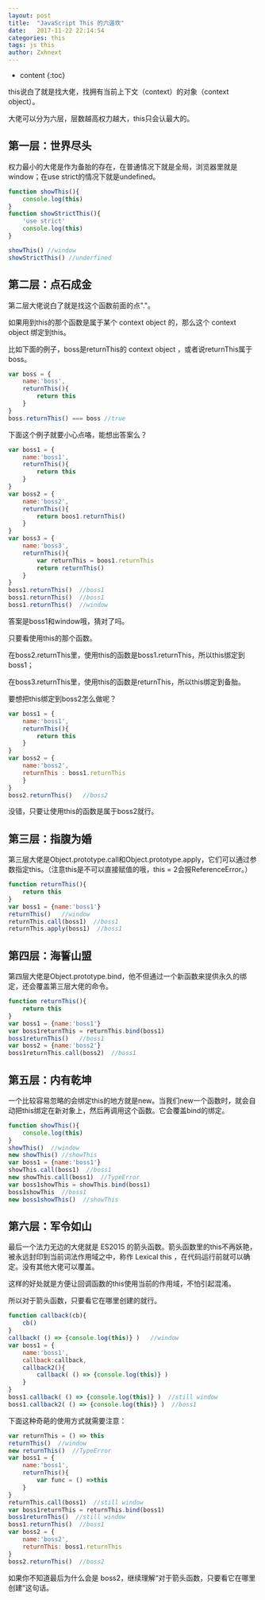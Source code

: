 ```yaml
---
layout: post
title:  "JavaScript This 的六道坎"
date:   2017-11-22 22:14:54
categories: this
tags: js this
author: Zxhnext
---
```


* content
{:toc}

this说白了就是找大佬，找拥有当前上下文（context）的对象（context object）。

大佬可以分为六层，层数越高权力越大，this只会认最大的。

## 第一层：世界尽头
权力最小的大佬是作为备胎的存在，在普通情况下就是全局，浏览器里就是window；在use strict的情况下就是undefined。




```javascript
function showThis(){
    console.log(this)
}
function showStrictThis(){
    'use strict'
    console.log(this)
}

showThis() //window
showStrictThis() //underfined
```

## 第二层：点石成金

第二层大佬说白了就是找这个函数前面的点"."。

如果用到this的那个函数是属于某个 context object 的，那么这个 context object 绑定到this。

比如下面的例子，boss是returnThis的 context object ，或者说returnThis属于boss。
```javascript
var boss = {
    name:'boss',
    returnThis(){
        return this
    }
}
boss.returnThis() === boss //true
```

下面这个例子就要小心点咯，能想出答案么？
```javascript
var boss1 = {
    name:'boss1',
    returnThis(){
        return this
    }
}
var boss2 = {
    name:'boss2',
    returnThis(){
        return boos1.returnThis()
    }
}
var boss3 = {
    name:'boss3',
    returnThis(){
        var returnThis = boos1.returnThis
        return returnThis()
    }
}
boss1.returnThis()  //boss1
boss1.returnThis()  //boss1
boss1.returnThis()  //window
```

答案是boss1和window哦，猜对了吗。

只要看使用this的那个函数。

在boss2.returnThis里，使用this的函数是boss1.returnThis，所以this绑定到boss1；

在boss3.returnThis里，使用this的函数是returnThis，所以this绑定到备胎。

要想把this绑定到boss2怎么做呢？
```javascript
var boss1 = {
    name:'boss1',
    returnThis(){
        return this
    }
}
var boss2 = {
    name:'boss2',
    returnThis : boss1.returnThis
    }
}
boss2.returnThis()   //boss2
```

没错，只要让使用this的函数是属于boss2就行。

## 第三层：指腹为婚

第三层大佬是Object.prototype.call和Object.prototype.apply，它们可以通过参数指定this。（注意this是不可以直接赋值的哦，this = 2会报ReferenceError。）
```javascript
function returnThis(){
    return this
}
var boss1 = {name:'boss1'}
returnThis()   //window
returnThis.call(boss1)  //boss1
returnThis.apply(boss1)  //boss1
```

## 第四层：海誓山盟

第四层大佬是Object.prototype.bind，他不但通过一个新函数来提供永久的绑定，还会覆盖第三层大佬的命令。
```javascript
function returnThis(){
    return this
}
var boss1 = {name:'boss1'}
var boss1returnThis = returnThis.bind(boss1)
boss1returnThis()   //boss1
var boss2 = {name:'boss2'}
boss1returnThis.call(boss2)  //boss1
```

## 第五层：内有乾坤

一个比较容易忽略的会绑定this的地方就是new。当我们new一个函数时，就会自动把this绑定在新对象上，然后再调用这个函数。它会覆盖bind的绑定。
```javascript
function showThis(){
    console.log(this)
}
showThis()  //window
new showThis() //showThis
var boss1 = {name:'boss1'}
showThis.call(boss1)  //boss1
new showThis.call(boss1)  //TypeError
var boss1showThis = showThis.bind(boss1)
boss1showThis  //boss1
new boss1showThis()  //showThis
```

## 第六层：军令如山

最后一个法力无边的大佬就是 ES2015 的箭头函数。箭头函数里的this不再妖艳，被永远封印到当前词法作用域之中，称作 Lexical this ，在代码运行前就可以确定。没有其他大佬可以覆盖。

这样的好处就是方便让回调函数的this使用当前的作用域，不怕引起混淆。

所以对于箭头函数，只要看它在哪里创建的就行。
```javascript
function callback(cb){
    cb()
}
callback( () => {console.log(this)} )   //window
var boss1 = {
    name:'boss1',
    callback:callback,
    callback2(){
        callback( () => {console.log(this)} )
    }
}
boss1.callback( () => {console.log(this)} )  //still window
boss1.callback2( () => {console.log(this)} )  //boss1
```

下面这种奇葩的使用方式就需要注意：
```javascript
var returnThis = () => this
returnThis()  //window
new returnThis()  //TypeError
var boss1 = {
    name:'boss1',
    returnThis(){
        var func = () =>this
    }
}
returnThis.call(boss1)  //still window
var boss1returnThis = returnThis.bind(boss1)
boss1returnThis()  //still window
boss1.returnThis()  //boss1
var boss2 = {
    name:'boss2',
    returnThis: boss1.returnThis
}
boss2.returnThis()  //boss2
```

如果你不知道最后为什么会是 boss2，继续理解“对于箭头函数，只要看它在哪里创建”这句话。
